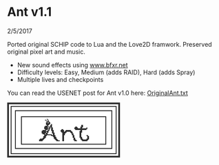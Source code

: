# Ant v1.1

2/5/2017

Ported original SCHIP code to Lua and the Love2D framwork. Preserved original pixel art and music.
 - New sound effects using www.bfxr.net
 - Difficulty levels: Easy, Medium (adds RAID), Hard (adds Spray)
 - Multiple lives and checkpoints

You can read the USENET post for Ant v1.0 here: [OriginalAnt.txt](OriginalAnt.txt)

![Ant Splashscreen](assets/SplashScreen.png)
